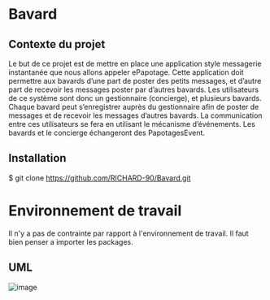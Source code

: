 # Bavard

## Contexte du projet
Le but de ce projet est de mettre en place une application style messagerie instantanée que nous allons appeler ePapotage. Cette application doit permettre aux 
bavards d’une part de poster des petits messages, et d’autre part de recevoir les messages 
poster par d’autres bavards.
Les utilisateurs de ce système sont donc un gestionnaire (concierge), et plusieurs bavards. 
Chaque bavard peut s’enregistrer auprès du gestionnaire afin de poster de messages et de
recevoir les messages d’autres bavards.
La communication entre ces utilisateurs se fera en utilisant le mécanisme d’événements. Les 
bavards et le concierge échangeront des PapotagesEvent. 

## Installation
$ git clone https://github.com/RICHARD-90/Bavard.git

# Environnement de travail
Il n'y a pas de contrainte par rapport à l'environnement de travail. Il faut bien penser a importer les packages.

## UML
![image](https://user-images.githubusercontent.com/72502866/119502886-b3767500-bd6a-11eb-8e4f-2ac3800a46ec.png)
